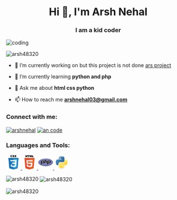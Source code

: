<h1 align="center">Hi 👋, I'm Arsh Nehal</h1>
<h3 align="center">I am a kid coder</h3>

<img algin="right" alt="coding" width="400" src="https://camo.githubusercontent.com/4d9f5ecceb711eec6e2018f38a5677dc657c9738d4a65ba3b928c41c0a45b439/68747470733a2f2f6d69726f2e6d656469756d2e636f6d2f6d61782f313336302f302a37513379765349765f7430696f4a2d5a2e676966">

<p align="left"> <img src="https://komarev.com/ghpvc/?username=arsh48320&label=Profile%20views&color=0e75b6&style=flat" alt="arsh48320" /> </p>

- 🔭 I’m currently working on but this project is not done [ars project](https://chipper-phoenix-57fd27.netlify.app/)

- 🌱 I’m currently learning **python and php**

- 💬 Ask me about **html css python**

- 📫 How to reach me **arshnehal03@gmail.com**

<h3 align="left">Connect with me:</h3>
<p align="left">
<a href="https://www.codechef.com/users/arshnehal" target="blank"><img align="center" src="https://cdn.jsdelivr.net/npm/simple-icons@3.1.0/icons/codechef.svg" alt="arshnehal" height="30" width="40" /></a>
<a href="https://www.leetcode.com/an code" target="blank"><img align="center" src="https://raw.githubusercontent.com/rahuldkjain/github-profile-readme-generator/master/src/images/icons/Social/leet-code.svg" alt="an code" height="30" width="40" /></a>
</p>

<h3 align="left">Languages and Tools:</h3>
<p align="left"> <a href="https://www.w3schools.com/css/" target="_blank" rel="noreferrer"> <img src="https://raw.githubusercontent.com/devicons/devicon/master/icons/css3/css3-original-wordmark.svg" alt="css3" width="40" height="40"/> </a> <a href="https://www.w3.org/html/" target="_blank" rel="noreferrer"> <img src="https://raw.githubusercontent.com/devicons/devicon/master/icons/html5/html5-original-wordmark.svg" alt="html5" width="40" height="40"/> </a> <a href="https://www.php.net" target="_blank" rel="noreferrer"> <img src="https://raw.githubusercontent.com/devicons/devicon/master/icons/php/php-original.svg" alt="php" width="40" height="40"/> </a> <a href="https://www.python.org" target="_blank" rel="noreferrer"> <img src="https://raw.githubusercontent.com/devicons/devicon/master/icons/python/python-original.svg" alt="python" width="40" height="40"/> </a> </p>

<p><img align="left" src="https://github-readme-stats.vercel.app/api/top-langs?username=arsh48320&show_icons=true&locale=en&layout=compact" alt="arsh48320" /></p>

<p>&nbsp;<img align="center" src="https://github-readme-stats.vercel.app/api?username=arsh48320&show_icons=true&locale=en" alt="arsh48320" /></p>

<p><img align="center" src="https://github-readme-streak-stats.herokuapp.com/?user=arsh48320&" alt="arsh48320" /></p>
